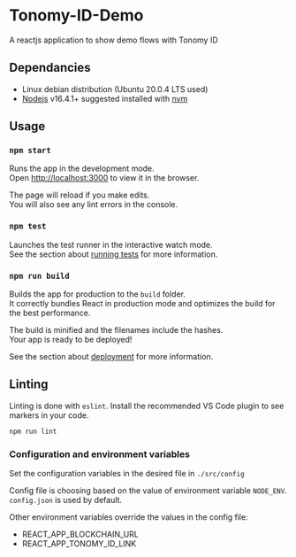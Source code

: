 # Tonomy-ID-Demo

A reactjs application to show demo flows with Tonomy ID

## Dependancies

- Linux debian distribution (Ubuntu 20.0.4 LTS used)
- [Nodejs](https://nodejs.org) v16.4.1+ suggested installed with [nvm](https://github.com/nvm-sh/nvm)

## Usage

### `npm start`

Runs the app in the development mode.\
Open [http://localhost:3000](http://localhost:3000) to view it in the browser.

The page will reload if you make edits.\
You will also see any lint errors in the console.

### `npm test`

Launches the test runner in the interactive watch mode.\
See the section about [running tests](https://facebook.github.io/create-react-app/docs/running-tests) for more information.

### `npm run build`

Builds the app for production to the `build` folder.\
It correctly bundles React in production mode and optimizes the build for the best performance.

The build is minified and the filenames include the hashes.\
Your app is ready to be deployed!

See the section about [deployment](https://facebook.github.io/create-react-app/docs/deployment) for more information.

## Linting

Linting is done with `eslint`. Install the recommended VS Code plugin to see markers in your code.

```bash
npm run lint
```

### Configuration and environment variables

Set the configuration variables in the desired file in `./src/config`

Config file is choosing based on the value of environment variable `NODE_ENV`. `config.json` is used by default.

Other environment variables override the values in the config file:

- REACT_APP_BLOCKCHAIN_URL
- REACT_APP_TONOMY_ID_LINK
